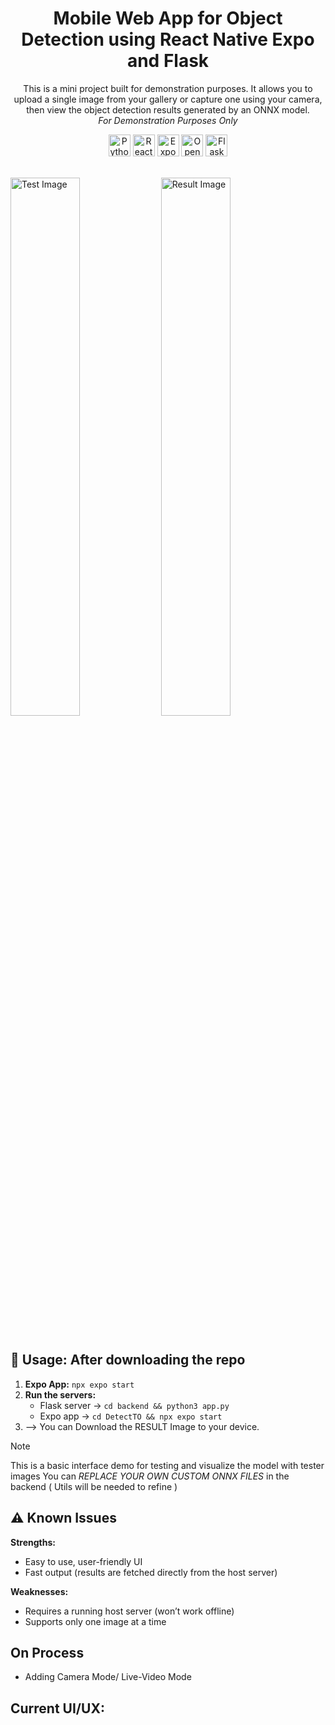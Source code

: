 <div align="center">
  <h1>Mobile Web App for Object Detection using React Native Expo and Flask</h1>
  <p>
    This is a mini project built for demonstration purposes. It allows you to upload a single image 
    from your gallery or capture one using your camera, then view the object detection results 
    generated by an ONNX model.<br>
    <em>For Demonstration Purposes Only</em>
  </p>

  <p>
    <img alt="Python" src="https://img.shields.io/badge/Python-3.12-blue?logo=python&logoColor=white" height="35"/>
    <img alt="React Native" src="https://img.shields.io/badge/React%20Native-lightblue?logo=react&logoColor=white" height="35"/>
    <img alt="Expo App" src="https://img.shields.io/badge/Expo%20App-brown?logo=expo&logoColor=white" height="35"/>
    <img alt="OpenCV" src="https://img.shields.io/badge/OpenCV-green?logo=opencv&logoColor=white" height="35"/>
    <img alt="Flask" src="https://img.shields.io/badge/Flask-darkblue?logo=flask&logoColor=white" height="35"/>
  </p>
</div>


<br>

<div>
  <img width="47%" src="https://github.com/John-Da/DetectTO-Object-Detection-Mobile-WebNative-App/blob/main/test_img.jpg" alt="Test Image" />
  <img width="47%" src="https://github.com/John-Da/DetectTO-Object-Detection-Mobile-WebNative-App/blob/main/tested_img.jpg" alt="Result Image" />
</div>

<br>

<h2>🚀 Usage: After downloading the repo</h2>
<ol>
  <li><strong>Expo App:</strong> <code>npx expo start</code></li>
  <li><strong>Run the servers:</strong>
    <ul>
      <li>Flask server → <code>cd backend && python3 app.py</code></li>
      <li>Expo app → <code>cd DetectTO && npx expo start</code></li>
    </ul>
    <li> --> You can Download the RESULT Image to your device.</li>
  </li>
</ol>

> [!Note]
> This is a basic interface demo for testing and visualize the model with tester images
> You can *REPLACE YOUR OWN CUSTOM ONNX FILES* in the backend ( Utils will be needed to refine )


<h2>⚠️ Known Issues</h2>

<strong>Strengths:</strong>
<ul>
  <li>Easy to use, user-friendly UI</li>
  <li>Fast output (results are fetched directly from the host server)</li>
</ul>

<strong>Weaknesses:</strong>
<ul>
  <li>Requires a running host server (won’t work offline)</li>
  <li>Supports only one image at a time</li>
</ul>


<h2>On Process</h2>
<ul>
  <li>Adding Camera Mode/ Live-Video Mode</li>
</ul>

## Current UI/UX:

|                                          |                                             |                                        |
| :--------------------------------------- | :------------------------------------------ | :------------------------------------- |


